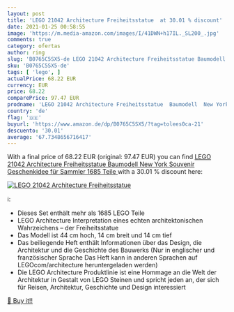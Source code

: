 ```yaml
---
layout: post
title: 'LEGO 21042 Architecture Freiheitsstatue  at 30.01 % discount'
date: 2021-01-25 00:58:55
image: 'https://m.media-amazon.com/images/I/41DWN+h17IL._SL200_.jpg'
comments: true
category: ofertas
author: ring
slug: 'B0765C5SX5-de LEGO 21042 Architecture Freiheitsstatue Baumodell New York...'
sku: 'B0765C5SX5-de'
tags: [ 'lego', ]
actualPrice: 68.22 EUR
currency: EUR
price: 68.22
comparePrice: 97.47 EUR
prodname: 'LEGO 21042 Architecture Freiheitsstatue  Baumodell  New York Souvenir  Geschenkidee für Sammler  1685 Teile '
country: 'de'
flag: '🇩🇪'
buyurl: 'https://www.amazon.de/dp/B0765C5SX5/?tag=tolees0ca-21'
descuento: '30.01'
average: '67.7348656716417'
---
```


With a final price of 68.22 EUR (original: 97.47 EUR) you can find [LEGO 21042 Architecture Freiheitsstatue  Baumodell  New York Souvenir  Geschenkidee für Sammler  1685 Teile ](https://www.amazon.de/dp/B0765C5SX5/?tag=tolees0ca-21) with a  30.01 % discount here:

[![LEGO 21042 Architecture Freiheitsstatue ](https://m.media-amazon.com/images/I/41DWN+h17IL._SL200_.jpg)](https://www.amazon.de/dp/B0765C5SX5/?tag=tolees0ca-21)

ℹ️:

- Dieses Set enthält mehr als 1685 LEGO Teile
- LEGO Architecture Interpretation eines echten architektonischen Wahrzeichens – der Freiheitsstatue
- Das Modell ist 44 cm hoch, 14 cm breit und 14 cm tief
- Das beiliegende Heft enthält Informationen über das Design, die Architektur und die Geschichte des Bauwerks (Nur in englischer und französischer Sprache Das Heft kann in anderen Sprachen auf LEGOcom/architecture heruntergeladen werden)
- Die LEGO Architecture Produktlinie ist eine Hommage an die Welt der Architektur in Gestalt von LEGO Steinen und spricht jeden an, der sich für Reisen, Architektur, Geschichte und Design interessiert

[🛒 Buy it!!](https://www.amazon.de/dp/B0765C5SX5/?tag=tolees0ca-21)
